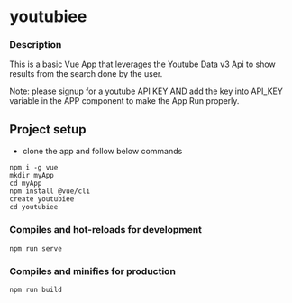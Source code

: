 # youtubiee

### Description
This is a basic Vue App that leverages the Youtube Data v3 Api to show results from the search done by the user.

Note: please signup for a youtube API KEY AND add the key into API_KEY variable in the APP component to make the App Run properly.

## Project setup
* clone the app and follow below commands
```
npm i -g vue
mkdir myApp
cd myApp
npm install @vue/cli
create youtubiee
cd youtubiee
```

### Compiles and hot-reloads for development
```
npm run serve
```

### Compiles and minifies for production
```
npm run build
```

